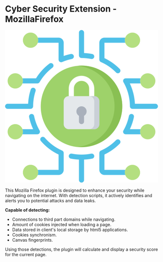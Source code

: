 # Cyber Security Extension - MozillaFirefox

![alt text](icons/cyber-security.png)

This Mozilla Firefox plugin is designed to enhance your security while navigating on the internet. With detection scripts, it actively identifies and alerts you to potential attacks and data leaks.

**Capable of detecting:**

- Connections to third part domains while navigating.
- Amount of cookies injected when loading a page.
- Data stored in client's local storage by html5 applications.
- Cookies synchronism.
- Canvas fingerprints.

Using those detections, the plugin will calculate and display a security score for the current page.
